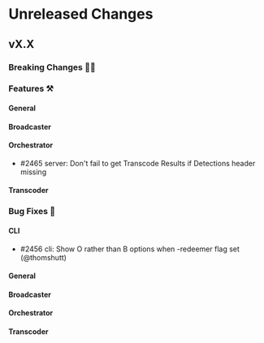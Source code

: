 # Unreleased Changes

## vX.X

### Breaking Changes 🚨🚨

### Features ⚒

#### General

#### Broadcaster

#### Orchestrator
- \#2465 server: Don't fail to get Transcode Results if Detections header missing

#### Transcoder

### Bug Fixes 🐞

#### CLI
- \#2456 cli: Show O rather than B options when -redeemer flag set (@thomshutt)

#### General

#### Broadcaster

#### Orchestrator

#### Transcoder
